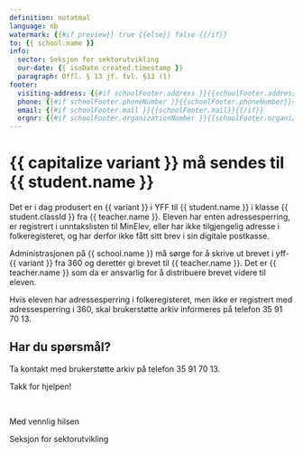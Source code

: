 ```yaml
---
definition: notatmal
language: nb
watermark: {{#if preview}} true {{else}} false {{/if}}
to: {{ school.name }}
info:
  sector: Seksjon for sektorutvikling
  our-date: {{ isoDate created.timestamp }}
  paragraph: Offl. § 13 jf. fvl. §13 (1)
footer:
  visiting-address: {{#if schoolFooter.address }}{{schoolFooter.address}}{{/if}}
  phone: {{#if schoolFooter.phoneNumber }}{{schoolFooter.phoneNumber}}{{/if}}
  email: {{#if schoolFooter.mail }}{{schoolFooter.mail}}{{/if}}
  orgnr: {{#if schoolFooter.organizationNumber }}{{schoolFooter.organizationNumber}}{{/if}}
---
```


# {{ capitalize variant }} må sendes til {{ student.name }}

Det er i dag produsert en {{ variant }} i YFF til {{ student.name }} i klasse {{ student.classId }} fra {{ teacher.name }}.
Eleven har enten adressesperring, er registrert i unntakslisten til MinElev, eller har ikke tilgjengelig adresse i folkeregisteret, og har derfor ikke fått sitt brev i sin digitale postkasse.

Administrasjonen på {{ school.name }} må sørge for å skrive ut brevet i yff-{{ variant }} fra 360 og deretter gi brevet til {{ teacher.name }}. Det er {{ teacher.name }} som da er ansvarlig for å distribuere brevet videre til eleven.

Hvis eleven har adressesperring i folkeregisteret, men ikke er registrert med adressesperring i 360, skal brukerstøtte arkiv informeres på telefon 35 91 70 13.

## Har du spørsmål?

Ta kontakt med brukerstøtte arkiv på telefon 35 91 70 13.

Takk for hjelpen!

<br/>

Med vennlig hilsen

Seksjon for sektorutvikling
